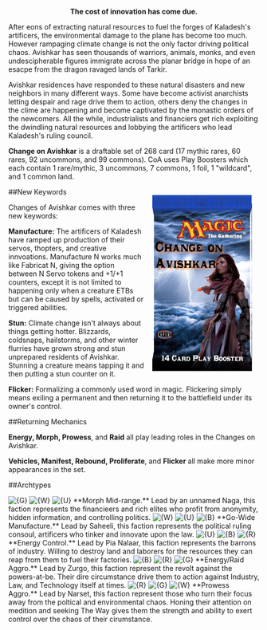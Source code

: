 <!--<img src="https://grapplex.github.io/sets/SMK-files/logo.png" alt="The Big Smoko" width="450" height="278">
-->
**<p style="text-align: center;">The cost of innovation has come due.</p>**

After eons of extracting natural resources to fuel the forges of Kaladesh's artificers, the environmental damage to the plane has become too much. However rampaging climate change is not the only factor driving political chaos. 
Avishkar has seen thousands of warriors, animals, monks, and even undescipherable figures immigrate across the planar bridge in hope of an esacpe from the dragon ravaged lands of Tarkir.

Avishkar residences have responded to these natural disasters and new neighbors in many different ways. Some have become activist anarchists letting despair and rage drive them to action, others deny the changes in the clime are happening and become captivated by the monastic orders of the newcomers. 
All the while, industrialists and financiers get rich exploiting the dwindling natural resources and lobbying the artificers who lead Kaladesh's ruling council.



**Change on Avishkar** is a draftable set of 268 card (17 mythic rares, 60 rares, 92 uncommons, and 99 commons). CoA uses Play Boosters which each contain 1 rare/mythic, 3 uncommons, 7 commons, 1 foil, 1 "wildcard", and 1 common land.

<img align="right" width="200" height="353" style="margin:15px" src="/sets/CoA-files/Pack Art.png" alt="CoA Booster"/>

##New Keywords

Changes of Avishkar comes with three new keywords:

**Manufacture:** The artificers of Kaladesh have ramped up production of their servos, thopters, and creative innvoations. Manufacture N works much like Fabricat N, giving the option between N Servo tokens and +1/+1 counters, except it is not limited to happening only when a creature ETBs but can be caused by spells, activated or triggered abilities.

**Stun:** Climate change isn't always about things getting hotter. Blizzards, coldsnaps, hailstorms, and other winter flurries have grown strong and stun unprepared residents of Avishkar. Stunning a creature means tapping it and then putting a stun counter on it. 

**Flicker:** Formalizing a commonly used word in magic. Flickering simply means exiling a permanent and then returning it to the battlefield under its owner's control.


##Returning Mechanics

**Energy, Morph, Prowess**, and **Raid** all play leading roles in the Changes on Avishkar.

**Vehicles, Manifest, Rebound, Proliferate**, and **Flicker** all make more minor appearances in the set.
 

##Archtypes

<img alt="{G}" src="https://static.wikia.nocookie.net/mtgsalvation_gamepedia/images/8/88/G.svg/" width="15" height="15" style="display:inline;">
<img alt="{W}" src="https://static.wikia.nocookie.net/mtgsalvation_gamepedia/images/8/8e/W.svg/" width="15" height="15" style="display:inline;">
<img alt="{U}" src="https://static.wikia.nocookie.net/mtgsalvation_gamepedia/images/9/9f/U.svg/" width="15" height="15" style="display:inline;"> **Morph Mid-range.** Lead by an unnamed Naga, this faction represents the financieers and rich elites who profit from anonymity, hidden information, and controlling politics.

<img alt="{W}" src="https://static.wikia.nocookie.net/mtgsalvation_gamepedia/images/8/8e/W.svg/" width="15" height="15" style="display:inline;">
<img alt="{U}" src="https://static.wikia.nocookie.net/mtgsalvation_gamepedia/images/9/9f/U.svg/" width="15" height="15" style="display:inline;">
<img alt="{B}" src="https://static.wikia.nocookie.net/mtgsalvation_gamepedia/images/2/2f/B.svg/" width="15" height="15" style="display:inline;"> **Go-Wide Manufacture.** Lead by Saheeli, this faction represents the political ruling consoul, artificers who tinker and innovate upon the law.

<img alt="{U}" src="https://static.wikia.nocookie.net/mtgsalvation_gamepedia/images/9/9f/U.svg/" width="15" height="15" style="display:inline;">
<img alt="{B}" src="https://static.wikia.nocookie.net/mtgsalvation_gamepedia/images/2/2f/B.svg/" width="15" height="15" style="display:inline;">
<img alt="{R}" src="https://static.wikia.nocookie.net/mtgsalvation_gamepedia/images/8/87/R.svg/" width="15" height="15" style="display:inline;"> **Energy Control.** Lead by Pia Nalaar, this faction represents the barrons of industry. Willing to destroy land and laborers for the resources they can reap from them to fuel their factories.

<img alt="{B}" src="https://static.wikia.nocookie.net/mtgsalvation_gamepedia/images/2/2f/B.svg/" width="15" height="15" style="display:inline;">
<img alt="{R}" src="https://static.wikia.nocookie.net/mtgsalvation_gamepedia/images/8/87/R.svg/" width="15" height="15" style="display:inline;">
<img alt="{G}" src="https://static.wikia.nocookie.net/mtgsalvation_gamepedia/images/8/88/G.svg/" width="15" height="15" style="display:inline;"> **Energy/Raid Aggro.** Lead by Zurgo, this faction represent the revolt against the powers-at-be. Their dire circumstance drive them to action against Industry, Law, and Technology itself at times.

 
<img alt="{R}" src="https://static.wikia.nocookie.net/mtgsalvation_gamepedia/images/8/87/R.svg/" width="15" height="15" style="display:inline;">
<img alt="{G}" src="https://static.wikia.nocookie.net/mtgsalvation_gamepedia/images/8/88/G.svg/" width="15" height="15" style="display:inline;">
<img alt="{W}" src="https://static.wikia.nocookie.net/mtgsalvation_gamepedia/images/8/8e/W.svg/" width="15" height="15" style="display:inline;"> **Prowess Aggro.**  Lead by Narset, this faction represent those who turn their focus away from the poltical and environmental chaos. Honing their attention on medition and seeking The Way gives them the strength and ability to exert control over the chaos of their cirumstance.
